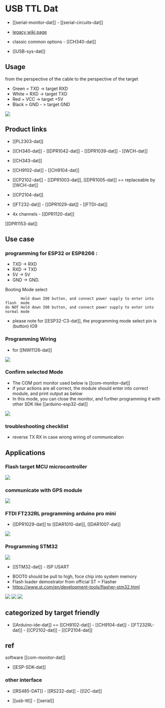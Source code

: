 
# USB TTL Dat 

- [[serial-monitor-dat]] - [[serial-circuits-dat]]

- [legacy wiki page](https://w.electrodragon.com/w/Serial)

- classic common options - [[CH340-dat]]

- [[USB-sys-dat]]

## Usage 

from the perspective of the cable to the perspective of the target

- Green = TXD -> target RXD  
- White = RXD -> target TXD
- Red = VCC -> target +5V
- Black = GND - > target GND

![](32-40-17-24-07-2023.png)




## Product links 

- [[PL2303-dat]]

- [[CH340-dat]] - [[DPR1042-dat]] - [[DPR1039-dat]] - [[WCH-dat]] 

- [[CH343-dat]]

- [[CH9102-dat]] - [[CH9104-dat]]

- [[CP2102-dat]] - [[DPR1003-dat]], [[DPR1005-dat]] == replaceable by [[WCH-dat]] 

- [[CP2104-dat]]

- [[FT232-dat]] - [[DPR1029-dat]] - [[FTDI-dat]]

- 4x channels - [[DPR1120-dat]]

[[DPR1153-dat]]

## Use case 


### programming for ESP32 or ESP8266 : 

- TXD -> RXD
- RXD -> TXD
- 5V -> 5V
- GND -> GND. 

Booting Mode select

           Hold down IO0 button, and connect power supply to enter into flash  mode
    do NOT Hold down IO0 button, and connect power supply to enter into normal mode

- please note for [[ESP32-C3-dat]], the programming mode select pin is (button) IO9


### Programming Wiring 



- for [[NWI1126-dat]]

![](2023-09-27-16-07-06.png)


### Confirm selected Mode 

- The COM port monitor used below is [[com-monitor-dat]]
- if your actions are all correct, the module should enter into correct module, and print output as below
- In this mode, you can close the monitor, and further programming it with other SDK like [[arduino-esp32-dat]]

![](2023-09-27-16-05-42.png)


### troubleshooting checklist
- reverse TX RX in case wrong wiring of communication

## Applications 

### Flash target MCU microcontroller
![](2023-12-19-16-16-01.png)

### communicate with GPS module 
![](2024-01-13-12-35-57.png)

### FTDI FT232RL programming arduino pro mini 

- [[DPR1029-dat]] to [[DAR1010-dat]], [[DAR1007-dat]]
  
![](2024-04-03-15-04-50.png)



### Programming STM32


![](2024-10-08-17-30-56.png)

- [[STM32-dat]] - ISP USART
* BOOT0 should be pull to high, foce chip into system memory
* Flash loader demostrator from official ST = Flasher 
* https://www.st.com/en/development-tools/flasher-stm32.html

![](2024-07-05-17-39-17.png)
![](2024-07-05-17-39-28.png)
![](2024-07-05-17-39-45.png)





## categorized by target friendly

- [[Arduino-ide-dat]] == [[CH9102-dat]] - [[CH9104-dat]] - [[FT232RL-dat]] - [[CP2102-dat]] - [[CP2104-dat]]




## ref 
software [[com-monitor-dat]]

- [[ESP-SDK-dat]]

### other interface 
- [[RS485-DAT]] - [[RS232-dat]] - [[I2C-dat]]


- [[usb-ttl]] - [[serial]]